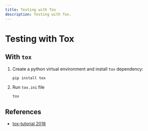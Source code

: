```yaml
---
title: Testing with Tox
description: Testing with Tox.
---
```



# Testing with Tox


## With `tox`


1. Create a python virtual environment and install `tox` dependency:
    ```bash
    pip install tox
    ```
2. Run `tox.ini` file
    ```bash
    tox
    ```


## References

* [tox-tutorial 2018](https://www.seanh.cc/2018/09/01/tox-tutorial/)

